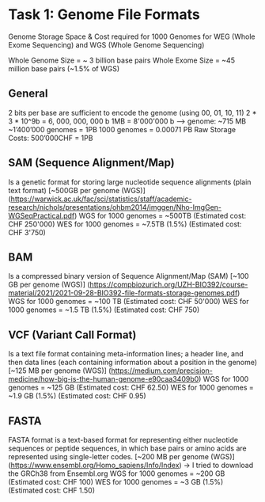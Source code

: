 # **Task 1: Genome File Formats**
Genome Storage Space & Cost required for 1000 Genomes for WEG (Whole Exome Sequencing) and WGS (Whole Genome Sequencing)

Whole Genome Size = ~ 3 billion base pairs
Whole Exome Size = ~45 million base pairs (~1.5% of WGS)

## **General**
2 bits per base are sufficient to encode the genome (using 00, 01, 10, 11)
2 * 3 * 10^9b = 6, 000, 000, 000 b 
1MB = 8'000'000 b --> genome: ~715 MB 
~1’400’000 genomes = 1PB
1000 genomes = 0.00071 PB
Raw Storage Costs: 500’000CHF = 1PB 

## **SAM (Sequence Alignment/Map)**
Is a genetic format for storing large nucleotide sequence alignments (plain text format)
[~500GB per genome (WGS)] (https://warwick.ac.uk/fac/sci/statistics/staff/academic-research/nichols/presentations/ohbm2014/imggen/Nho-ImgGen-WGSeqPractical.pdf)
WGS for 1000 genomes = ~500TB (Estimated cost: CHF 250'000)
WES for 1000 genomes = ~7.5TB (1.5%) (Estimated cost: CHF 3'750)
 
 
## **BAM**
Is a compressed binary version of Sequence Alignment/Map (SAM)
[~100 GB per genome (WGS)] (https://compbiozurich.org/UZH-BIO392/course-material/2021/2021-09-28-BIO392-file-formats-storage-genomes.pdf)
WGS for 1000 genomes = ~100 TB (Estimated cost: CHF 50'000)
WES for 1000 genomes = ~1.5 TB (1.5%) (Estimated cost: CHF 750)

 
## **VCF (Variant Call Format)**
Is a text file format containing meta-information lines; a header line, and then data lines (each containing information about a position in the genome)
[~125 MB per genome (WGS)] (https://medium.com/precision-medicine/how-big-is-the-human-genome-e90caa3409b0)
WGS for 1000 genomes = ~125 GB (Estimated cost: CHF 62.50)
WES for 1000 genomes = ~1.9 GB (1.5%) (Estimated cost: CHF 0.95)

## **FASTA**
FASTA format is a text-based format for representing either nucleotide sequences or peptide sequences, in which base pairs or amino acids are represented using single-letter codes. 
[~200 MB per genome (WGS)] (https://www.ensembl.org/Homo_sapiens/Info/Index) -> I tried to download the GRCh38 from Ensembl.org
WGS for 1000 genomes = ~200 GB (Estimated cost: CHF 100)
WES for 1000 genomes = ~3 GB (1.5%) (Estimated cost: CHF 1.50)



